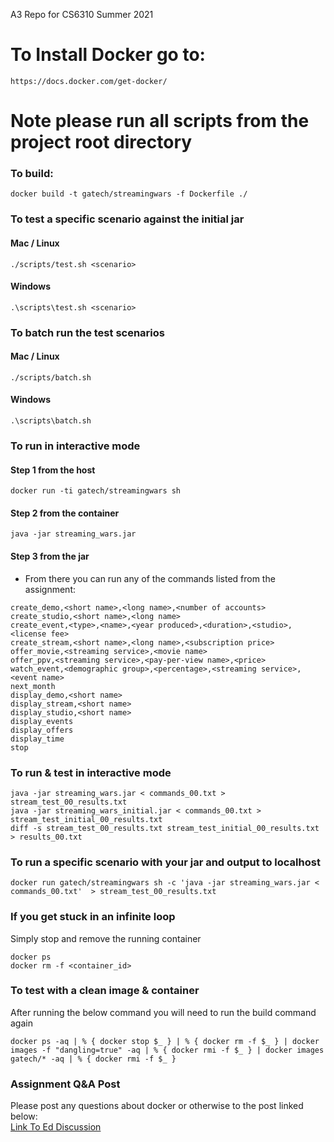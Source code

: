 A3 Repo for CS6310 Summer 2021
# To Install Docker go to:
```
https://docs.docker.com/get-docker/
```

# Note please run all scripts from the project root directory

### To build:

```
docker build -t gatech/streamingwars -f Dockerfile ./
```

### To test a specific scenario against the initial jar
#### Mac / Linux
```
./scripts/test.sh <scenario>
```
#### Windows
```
.\scripts\test.sh <scenario>
```

### To batch run the test scenarios
#### Mac / Linux
```
./scripts/batch.sh
```
#### Windows
```
.\scripts\batch.sh
```

### To run in interactive mode
#### Step 1 from the host 
```
docker run -ti gatech/streamingwars sh
```
#### Step 2 from the container
```
java -jar streaming_wars.jar
```
#### Step 3 from the jar
* From there you can run any of the commands listed from the assignment:
```
create_demo,<short name>,<long name>,<number of accounts>
create_studio,<short name>,<long name>
create_event,<type>,<name>,<year produced>,<duration>,<studio>,<license fee>
create_stream,<short name>,<long name>,<subscription price>
offer_movie,<streaming service>,<movie name>
offer_ppv,<streaming service>,<pay-per-view name>,<price>
watch_event,<demographic group>,<percentage>,<streaming service>,<event name>
next_month
display_demo,<short name>
display_stream,<short name>
display_studio,<short name>
display_events
display_offers
display_time
stop
```

### To run & test in interactive mode

```
java -jar streaming_wars.jar < commands_00.txt > stream_test_00_results.txt
java -jar streaming_wars_initial.jar < commands_00.txt > stream_test_initial_00_results.txt
diff -s stream_test_00_results.txt stream_test_initial_00_results.txt > results_00.txt
```

### To run a specific scenario with your jar and output to localhost

```
docker run gatech/streamingwars sh -c 'java -jar streaming_wars.jar < commands_00.txt'  > stream_test_00_results.txt
```

### If you get stuck in an infinite loop
Simply stop and remove the running container
```
docker ps
docker rm -f <container_id>
```

### To test with a clean image & container
After running the below command you will need to run the build command again
```
docker ps -aq | % { docker stop $_ } | % { docker rm -f $_ } | docker images -f "dangling=true" -aq | % { docker rmi -f $_ } | docker images gatech/* -aq | % { docker rmi -f $_ }
```

### Assignment Q&A Post
Please post any questions about docker or otherwise to the post linked below:  
[Link To Ed Discussion](https://edstem.org/us/courses/5986/discussion/490275)
